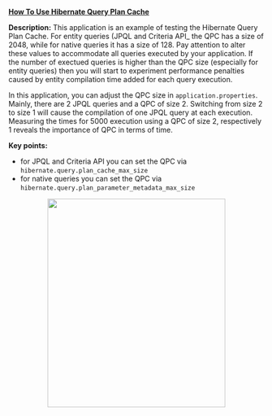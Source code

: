 **[How To Use Hibernate Query Plan Cache](https://github.com/AnghelLeonard/Hibernate-SpringBoot/tree/master/HibernateSpringBootQueryPlanCache)**
 
**Description:** This application is an example of testing the Hibernate Query Plan Cache. For entity queries (JPQL and Criteria API_ the QPC has a size of 2048, while for native queries it has a size of 128. Pay attention to alter these values to accommodate all queries
 executed by your application. If the number of exectued queries is higher than the QPC size (especially for entity queries) then you will start to experiment performance penalties caused by entity compilation time added for each query execution. 
 
 In this application, you can adjust the QPC size in `application.properties`. Mainly, there are 2 JPQL queries and a QPC of size 2. Switching from size 2 to size 1 will cause the compilation of one JPQL query at each execution. Measuring the times for 5000 execution using a QPC of size 2, respectively 1 reveals the importance of QPC in terms of time.

**Key points:**
- for JPQL and Criteria API you can set the QPC via `hibernate.query.plan_cache_max_size`
- for native queries you can set the QPC via `hibernate.query.plan_parameter_metadata_max_size`
     
<a href="https://leanpub.com/java-persistence-performance-illustrated-guide"><p align="center"><img src="https://github.com/AnghelLeonard/Hibernate-SpringBoot/blob/master/Java%20Persistence%20Performance%20Illustrated%20Guide.jpg" height="410" width="350"/></p></a>
